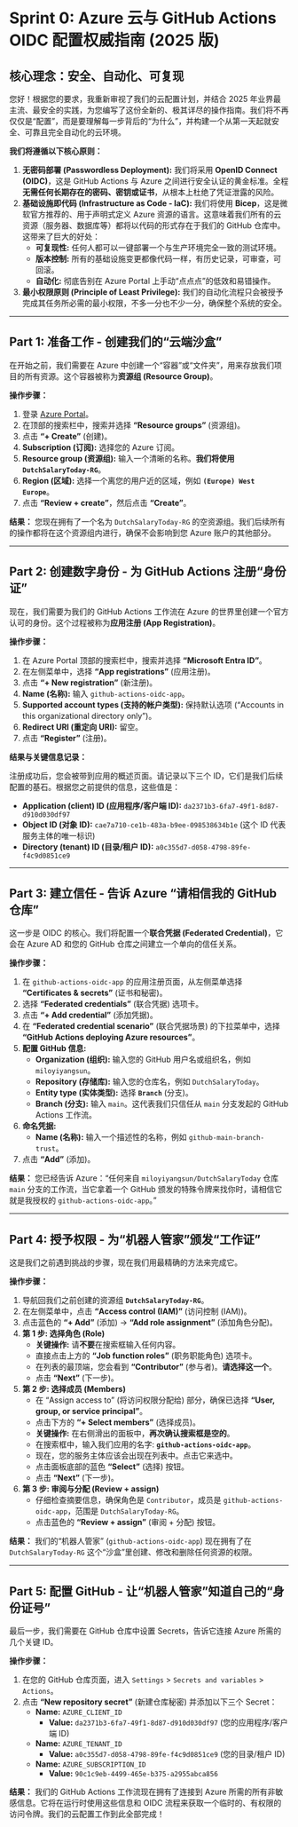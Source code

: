 # Sprint 0: Azure 云与 GitHub Actions OIDC 配置权威指南 (2025 版)

## 核心理念：安全、自动化、可复现

您好！根据您的要求，我重新审视了我们的云配置计划，并结合 2025 年业界最主流、最安全的实践，为您编写了这份全新的、极其详尽的操作指南。我们将不再仅仅是“配置”，而是要理解每一步背后的“为什么”，并构建一个从第一天起就安全、可靠且完全自动化的云环境。

**我们将遵循以下核心原则：**

1.  **无密码部署 (Passwordless Deployment):** 我们将采用 **OpenID Connect (OIDC)**，这是 GitHub Actions 与 Azure 之间进行安全认证的黄金标准。全程**无需任何长期存在的密码、密钥或证书**，从根本上杜绝了凭证泄露的风险。
2.  **基础设施即代码 (Infrastructure as Code - IaC):** 我们将使用 **Bicep**，这是微软官方推荐的、用于声明式定义 Azure 资源的语言。这意味着我们所有的云资源（服务器、数据库等）都将以代码的形式存在于我们的 GitHub 仓库中。这带来了巨大的好处：
    - **可复现性:** 任何人都可以一键部署一个与生产环境完全一致的测试环境。
    - **版本控制:** 所有的基础设施变更都像代码一样，有历史记录，可审查，可回滚。
    - **自动化:** 彻底告别在 Azure Portal 上手动“点点点”的低效和易错操作。
3.  **最小权限原则 (Principle of Least Privilege):** 我们的自动化流程只会被授予完成其任务所必需的最小权限，不多一分也不少一分，确保整个系统的安全。

---

## Part 1: 准备工作 - 创建我们的“云端沙盒”

在开始之前，我们需要在 Azure 中创建一个“容器”或“文件夹”，用来存放我们项目的所有资源。这个容器被称为**资源组 (Resource Group)**。

**操作步骤：**

1.  登录 [Azure Portal](https://portal.azure.com/)。
2.  在顶部的搜索栏中，搜索并选择 **“Resource groups”** (资源组)。
3.  点击 **“+ Create”** (创建)。
4.  **Subscription (订阅):** 选择您的 Azure 订阅。
5.  **Resource group (资源组):** 输入一个清晰的名称。**我们将使用 `DutchSalaryToday-RG`**。
6.  **Region (区域):** 选择一个离您的用户近的区域，例如 **`(Europe) West Europe`**。
7.  点击 **“Review + create”**，然后点击 **“Create”**。

**结果：** 您现在拥有了一个名为 `DutchSalaryToday-RG` 的空资源组。我们后续所有的操作都将在这个资源组内进行，确保不会影响到您 Azure 账户的其他部分。

---

## Part 2: 创建数字身份 - 为 GitHub Actions 注册“身份证”

现在，我们需要为我们的 GitHub Actions 工作流在 Azure 的世界里创建一个官方认可的身份。这个过程被称为**应用注册 (App Registration)**。

**操作步骤：**

1.  在 Azure Portal 顶部的搜索栏中，搜索并选择 **“Microsoft Entra ID”**。
2.  在左侧菜单中，选择 **“App registrations”** (应用注册)。
3.  点击 **“+ New registration”** (新注册)。
4.  **Name (名称):** 输入 `github-actions-oidc-app`。
5.  **Supported account types (支持的帐户类型):** 保持默认选项 (“Accounts in this organizational directory only”)。
6.  **Redirect URI (重定向 URI):** 留空。
7.  点击 **“Register”** (注册)。

**结果与关键信息记录：**

注册成功后，您会被带到应用的概述页面。请记录以下三个 ID，它们是我们后续配置的基石。根据您之前提供的信息，这些值是：

- **Application (client) ID (应用程序/客户端 ID):** `da2371b3-6fa7-49f1-8d87-d910d030df97`
- **Object ID (对象 ID):** `cae7a710-ce1b-483a-b9ee-098538634b1e` (这个 ID 代表服务主体的唯一标识)
- **Directory (tenant) ID (目录/租户 ID):** `a0c355d7-d058-4798-89fe-f4c9d0851ce9`

---

## Part 3: 建立信任 - 告诉 Azure “请相信我的 GitHub 仓库”

这一步是 OIDC 的核心。我们将配置一个**联合凭据 (Federated Credential)**，它会在 Azure AD 和您的 GitHub 仓库之间建立一个单向的信任关系。

**操作步骤：**

1.  在 `github-actions-oidc-app` 的应用注册页面，从左侧菜单选择 **“Certificates & secrets”** (证书和秘密)。
2.  选择 **“Federated credentials”** (联合凭据) 选项卡。
3.  点击 **“+ Add credential”** (添加凭据)。
4.  在 **“Federated credential scenario”** (联合凭据场景) 的下拉菜单中，选择 **“GitHub Actions deploying Azure resources”**。
5.  **配置 GitHub 信息:**
    - **Organization (组织):** 输入您的 GitHub 用户名或组织名，例如 `miloyiyangsun`。
    - **Repository (存储库):** 输入您的仓库名，例如 `DutchSalaryToday`。
    - **Entity type (实体类型):** 选择 **`Branch`** (分支)。
    - **Branch (分支):** 输入 `main`。这代表我们只信任从 `main` 分支发起的 GitHub Actions 工作流。
6.  **命名凭据:**
    - **Name (名称):** 输入一个描述性的名称，例如 `github-main-branch-trust`。
7.  点击 **“Add”** (添加)。

**结果：** 您已经告诉 Azure：“任何来自 `miloyiyangsun/DutchSalaryToday` 仓库 `main` 分支的工作流，当它拿着一个 GitHub 颁发的特殊令牌来找你时，请相信它就是我授权的 `github-actions-oidc-app`。”

---

## Part 4: 授予权限 - 为“机器人管家”颁发“工作证”

这是我们之前遇到挑战的步骤，现在我们用最精确的方法来完成它。

**操作步骤：**

1.  导航回我们之前创建的资源组 **`DutchSalaryToday-RG`**。
2.  在左侧菜单中，点击 **“Access control (IAM)”** (访问控制 (IAM))。
3.  点击蓝色的 **“+ Add”** (添加) -> **“Add role assignment”** (添加角色分配)。
4.  **第 1 步: 选择角色 (Role)**
    - **关键操作:** 请**不要**在搜索框输入任何内容。
    - 直接点击上方的 **“Job function roles”** (职务职能角色) 选项卡。
    - 在列表的最顶端，您会看到 **“Contributor”** (参与者)。**请选择这一个**。
    - 点击 **“Next”** (下一步)。
5.  **第 2 步: 选择成员 (Members)**
    - 在 “Assign access to” (将访问权限分配给) 部分，确保已选择 **“User, group, or service principal”**。
    - 点击下方的 **“+ Select members”** (选择成员)。
    - **关键操作:** 在右侧滑出的面板中，**再次确认搜索框是空的**。
    - 在搜索框中，输入我们应用的名字: **`github-actions-oidc-app`**。
    - 现在，您的服务主体应该会出现在列表中。点击它来选中。
    - 点击面板底部的蓝色 **“Select”** (选择) 按钮。
    - 点击 **“Next”** (下一步)。
6.  **第 3 步: 审阅与分配 (Review + assign)**
    - 仔细检查摘要信息，确保角色是 `Contributor`，成员是 `github-actions-oidc-app`，范围是 `DutchSalaryToday-RG`。
    - 点击蓝色的 **“Review + assign”** (审阅 + 分配) 按钮。

**结果：** 我们的“机器人管家” (`github-actions-oidc-app`) 现在拥有了在 `DutchSalaryToday-RG` 这个“沙盒”里创建、修改和删除任何资源的权限。

---

## Part 5: 配置 GitHub - 让“机器人管家”知道自己的“身份证号”

最后一步，我们需要在 GitHub 仓库中设置 Secrets，告诉它连接 Azure 所需的几个关键 ID。

**操作步骤：**

1.  在您的 GitHub 仓库页面，进入 `Settings` > `Secrets and variables` > `Actions`。
2.  点击 **“New repository secret”** (新建仓库秘密) 并添加以下三个 Secret：
    - **Name:** `AZURE_CLIENT_ID`
      - **Value:** `da2371b3-6fa7-49f1-8d87-d910d030df97` (您的应用程序/客户端 ID)
    - **Name:** `AZURE_TENANT_ID`
      - **Value:** `a0c355d7-d058-4798-89fe-f4c9d0851ce9` (您的目录/租户 ID)
    - **Name:** `AZURE_SUBSCRIPTION_ID`
      - **Value:** `90c1c9eb-4499-465e-b375-a2955abca856`

**结果：** 我们的 GitHub Actions 工作流现在拥有了连接到 Azure 所需的所有非敏感信息。它将在运行时使用这些信息和 OIDC 流程来获取一个临时的、有权限的访问令牌。我们的云配置工作到此全部完成！
